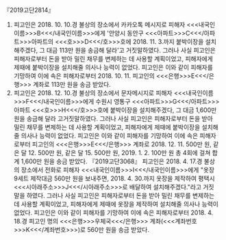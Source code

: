『2019고단2814』
1. 피고인은 2018. 10. 10.경 불상의 장소에서 카카오톡 메시지로 피해자 <<<내국인이름>>>B<<</내국인이름>>>에게 '안양시 동안구 <<<아파트>>>C<<</아파트>>>아파트의 <<<호>>>D<<</호>>>호에 2018. 11. 3.까지 붙박이장을 설치해주겠다, 그 대금 113만 원을 송금해 달라'고 거짓말하였다.
그러나 사실 피고인은 피해자로부터 돈을 받아 밀린 채무를 변제하는 데 사용할 계획이었고, 피해자에게 제때에 붙박이장을 설치해줄 의사나 능력이 없었다.
피고인은 이와 같이 피해자를 기망하여 이에 속은 피해자로부터 2018. 10. 11. 피고인의 <<<은행>>>E<<</은행>>> 계좌로 113만 원을 송금 받았다.
2. 피고인은 2018. 12. 10.경 불상의 장소에서 문자메시지로 피해자 <<<내국인이름>>>F<<</내국인이름>>>에게 수원시 영통구 <<<아파트>>>G<<</아파트>>> 아파트 <<<호>>>H<<</호>>>호에 붙박이장을 설치해주겠다, 그 대금 1,600만 원을 송금해 달라 고거짓말하였다.
그러나 사실 피고인은 피해자로부터 돈을 받아 밀린 채무를 변제하는 데 사용할 계획이었고, 피해자에게 제때에 붙박이장을 설치해줄 의사나 능력이 없었다.
피고인은 이와 같이 피해자를 기망하여 이에 속은 피해자로부터 피고인의 <<<은행>>>E<<</은행>>> 계좌로 2018. 12. 11. 500만 원, 같은 달 12. 500만 원, 같은 달 15. 500만 원, 2019. 1. 2. 100만 원 총 4회에 걸쳐 합계 1,600만 원을 송금 받았다.
『2019고단3068』
피고인은 2018. 4. 17.경 불상의 장소에서 전화로 피해자 <<<내국인이름>>>I<<</내국인이름>>>에게 "옷장 9세트 제작대금 560만 원을 보내주면, 2018. 4. 30.까지 옷장을 제작하여 평택시 <<<시아래주소>>>J<<</시아래주소>>>로 배달하여 설치해주겠다."라고 거짓말을 하였다.
그러나 사실 피고인은 피해자로부터 돈을 받아 밀린 채무를 변제하는 데 사용할 계획이었고, 피해자에게 제때에 옷장을 제작하여 설치해줄 의사나 능력이 없었다.
피고인은 이와 같이 피해자를 기망하여 이에 속은 피해자로부터 2018. 4. 18.경 피고인 명의 <<<은행>>>우체국<<</은행>>> 계좌(<<<계좌번호>>>K<<</계좌번호>>>)로 560만 원을 송금 받았다.